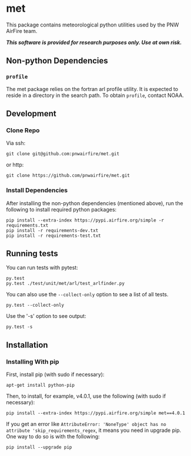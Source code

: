 # met

This package contains meteorological python utilities used by the PNW AirFire team.

***This software is provided for research purposes only. Use at own risk.***

## Non-python Dependencies

### ```profile```

The met package relies on the fortran arl profile utility. It is
expected to reside in a directory in the search path. To obtain `profile`,
contact NOAA.

## Development

### Clone Repo

Via ssh:

    git clone git@github.com:pnwairfire/met.git

or http:

    git clone https://github.com/pnwairfire/met.git

### Install Dependencies

After installing the non-python dependencies (mentioned above), run the
following to install required python packages:

    pip install --extra-index https://pypi.airfire.org/simple -r requirements.txt
    pip install -r requirements-dev.txt
    pip install -r requirements-test.txt

## Running tests

You can run tests with pytest:

    py.test
    py.test ./test/unit/met/arl/test_arlfinder.py

You can also use the ```--collect-only``` option to see a list of all tests.

    py.test --collect-only

Use the '-s' option to see output:

    py.test -s

## Installation

### Installing With pip

First, install pip (with sudo if necessary):

    apt-get install python-pip

Then, to install, for example, v4.0.1, use the following (with sudo if
necessary):

    pip install --extra-index https://pypi.airfire.org/simple met==4.0.1

If you get an error like    ```AttributeError: 'NoneType' object has no attribute 'skip_requirements_regex```, it means you need in upgrade pip.  One way to do so is with the following:

    pip install --upgrade pip
